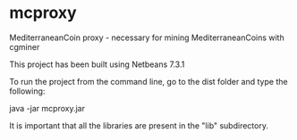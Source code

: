 mcproxy
=======

MediterraneanCoin proxy - necessary for mining MediterraneanCoins with cgminer

This project has been built using Netbeans 7.3.1



To run the project from the command line, go to the dist folder and
type the following:

java -jar mcproxy.jar

It is important that all the libraries are present in the "lib" subdirectory.
